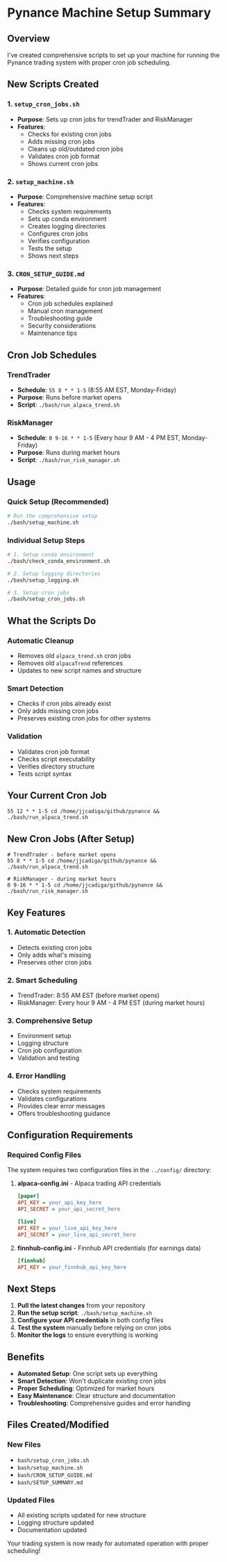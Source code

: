 # Pynance Machine Setup Summary

## Overview
I've created comprehensive scripts to set up your machine for running the Pynance trading system with proper cron job scheduling.

## New Scripts Created

### 1. `setup_cron_jobs.sh`
- **Purpose**: Sets up cron jobs for trendTrader and RiskManager
- **Features**:
  - Checks for existing cron jobs
  - Adds missing cron jobs
  - Cleans up old/outdated cron jobs
  - Validates cron job format
  - Shows current cron jobs

### 2. `setup_machine.sh`
- **Purpose**: Comprehensive machine setup script
- **Features**:
  - Checks system requirements
  - Sets up conda environment
  - Creates logging directories
  - Configures cron jobs
  - Verifies configuration
  - Tests the setup
  - Shows next steps

### 3. `CRON_SETUP_GUIDE.md`
- **Purpose**: Detailed guide for cron job management
- **Features**:
  - Cron job schedules explained
  - Manual cron management
  - Troubleshooting guide
  - Security considerations
  - Maintenance tips

## Cron Job Schedules

### TrendTrader
- **Schedule**: `55 8 * * 1-5` (8:55 AM EST, Monday-Friday)
- **Purpose**: Runs before market opens
- **Script**: `./bash/run_alpaca_trend.sh`

### RiskManager
- **Schedule**: `0 9-16 * * 1-5` (Every hour 9 AM - 4 PM EST, Monday-Friday)
- **Purpose**: Runs during market hours
- **Script**: `./bash/run_risk_manager.sh`

## Usage

### Quick Setup (Recommended)
```bash
# Run the comprehensive setup
./bash/setup_machine.sh
```

### Individual Setup Steps
```bash
# 1. Setup conda environment
./bash/check_conda_environment.sh

# 2. Setup logging directories
./bash/setup_logging.sh

# 3. Setup cron jobs
./bash/setup_cron_jobs.sh
```

## What the Scripts Do

### Automatic Cleanup
- Removes old `alpaca_trend.sh` cron jobs
- Removes old `alpacaTrend` references
- Updates to new script names and structure

### Smart Detection
- Checks if cron jobs already exist
- Only adds missing cron jobs
- Preserves existing cron jobs for other systems

### Validation
- Validates cron job format
- Checks script executability
- Verifies directory structure
- Tests script syntax

## Your Current Cron Job
```
55 12 * * 1-5 cd /home/jjcadiga/github/pynance && ./bash/run_alpaca_trend.sh
```

## New Cron Jobs (After Setup)
```
# TrendTrader - before market opens
55 8 * * 1-5 cd /home/jjcadiga/github/pynance && ./bash/run_alpaca_trend.sh

# RiskManager - during market hours
0 9-16 * * 1-5 cd /home/jjcadiga/github/pynance && ./bash/run_risk_manager.sh
```

## Key Features

### 1. **Automatic Detection**
- Detects existing cron jobs
- Only adds what's missing
- Preserves other cron jobs

### 2. **Smart Scheduling**
- TrendTrader: 8:55 AM EST (before market opens)
- RiskManager: Every hour 9 AM - 4 PM EST (during market hours)

### 3. **Comprehensive Setup**
- Environment setup
- Logging structure
- Cron job configuration
- Validation and testing

### 4. **Error Handling**
- Checks system requirements
- Validates configurations
- Provides clear error messages
- Offers troubleshooting guidance

## Configuration Requirements

### Required Config Files
The system requires two configuration files in the `../config/` directory:

1. **alpaca-config.ini** - Alpaca trading API credentials
   ```ini
   [paper]
   API_KEY = your_api_key_here
   API_SECRET = your_api_secret_here
   
   [live]
   API_KEY = your_live_api_key_here
   API_SECRET = your_live_api_secret_here
   ```

2. **finnhub-config.ini** - Finnhub API credentials (for earnings data)
   ```ini
   [finnhub]
   API_KEY = your_finnhub_api_key_here
   ```

## Next Steps

1. **Pull the latest changes** from your repository
2. **Run the setup script**: `./bash/setup_machine.sh`
3. **Configure your API credentials** in both config files
4. **Test the system** manually before relying on cron jobs
5. **Monitor the logs** to ensure everything is working

## Benefits

- **Automated Setup**: One script sets up everything
- **Smart Detection**: Won't duplicate existing cron jobs
- **Proper Scheduling**: Optimized for market hours
- **Easy Maintenance**: Clear structure and documentation
- **Troubleshooting**: Comprehensive guides and error handling

## Files Created/Modified

### New Files
- `bash/setup_cron_jobs.sh`
- `bash/setup_machine.sh`
- `bash/CRON_SETUP_GUIDE.md`
- `bash/SETUP_SUMMARY.md`

### Updated Files
- All existing scripts updated for new structure
- Logging structure updated
- Documentation updated

Your trading system is now ready for automated operation with proper scheduling!
